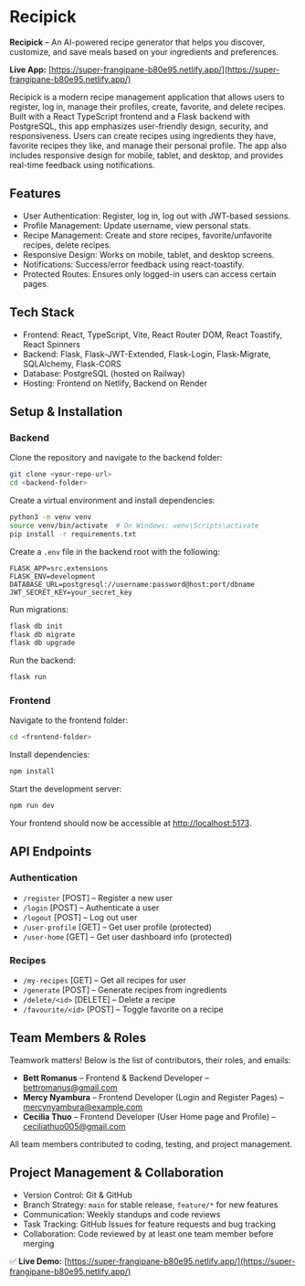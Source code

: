 # Recipick

**Recipick** – An AI-powered recipe generator that helps you discover, customize, and save meals based on your ingredients and preferences.

**Live App:** [https://super-frangipane-b80e95.netlify.app/](https://super-frangipane-b80e95.netlify.app/)

Recipick is a modern recipe management application that allows users to register, log in, manage their profiles, create, favorite, and delete recipes. Built with a React TypeScript frontend and a Flask backend with PostgreSQL, this app emphasizes user-friendly design, security, and responsiveness. Users can create recipes using ingredients they have, favorite recipes they like, and manage their personal profile. The app also includes responsive design for mobile, tablet, and desktop, and provides real-time feedback using notifications.

## Features

* User Authentication: Register, log in, log out with JWT-based sessions.
* Profile Management: Update username, view personal stats.
* Recipe Management: Create and store recipes, favorite/unfavorite recipes, delete recipes.
* Responsive Design: Works on mobile, tablet, and desktop screens.
* Notifications: Success/error feedback using react-toastify.
* Protected Routes: Ensures only logged-in users can access certain pages.

## Tech Stack

* Frontend: React, TypeScript, Vite, React Router DOM, React Toastify, React Spinners
* Backend: Flask, Flask-JWT-Extended, Flask-Login, Flask-Migrate, SQLAlchemy, Flask-CORS
* Database: PostgreSQL (hosted on Railway)
* Hosting: Frontend on Netlify, Backend on Render

## Setup & Installation

### Backend

Clone the repository and navigate to the backend folder:

```bash
git clone <your-repo-url>
cd <backend-folder>
```

Create a virtual environment and install dependencies:

```bash
python3 -m venv venv
source venv/bin/activate  # On Windows: venv\Scripts\activate
pip install -r requirements.txt
```

Create a `.env` file in the backend root with the following:

```
FLASK_APP=src.extensions
FLASK_ENV=development
DATABASE_URL=postgresql://username:password@host:port/dbname
JWT_SECRET_KEY=your_secret_key
```

Run migrations:

```bash
flask db init
flask db migrate
flask db upgrade
```

Run the backend:

```bash
flask run
```

### Frontend

Navigate to the frontend folder:

```bash
cd <frontend-folder>
```

Install dependencies:

```bash
npm install
```

Start the development server:

```bash
npm run dev
```

Your frontend should now be accessible at [http://localhost:5173](http://localhost:5173).

## API Endpoints

### Authentication

* `/register` \[POST] – Register a new user
* `/login` \[POST] – Authenticate a user
* `/logout` \[POST] – Log out user
* `/user-profile` \[GET] – Get user profile (protected)
* `/user-home` \[GET] – Get user dashboard info (protected)

### Recipes

* `/my-recipes` \[GET] – Get all recipes for user
* `/generate` \[POST] – Generate recipes from ingredients
* `/delete/<id>` \[DELETE] – Delete a recipe
* `/favourite/<id>` \[POST] – Toggle favorite on a recipe

## Team Members & Roles

Teamwork matters! Below is the list of contributors, their roles, and emails:

* **Bett Romanus** – Frontend & Backend Developer – [bettromanus@gmail.com](mailto:bettromanus@gmail.com)
* **Mercy Nyambura** – Frontend Developer (Login and Register Pages) – [mercynyambura@example.com](mailto:mercikamau131@example.com)
* **Cecilia Thuo** – Frontend Developer (User Home page and Profile) – [ceciliathuo005@gmail.com](mailto:ceciliathuo005@gmail.com)

All team members contributed to coding, testing, and project management.

## Project Management & Collaboration

* Version Control: Git & GitHub
* Branch Strategy: `main` for stable release, `feature/*` for new features
* Communication: Weekly standups and code reviews
* Task Tracking: GitHub Issues for feature requests and bug tracking
* Collaboration: Code reviewed by at least one team member before merging



✅ **Live Demo:** [https://super-frangipane-b80e95.netlify.app/](https://super-frangipane-b80e95.netlify.app/)
